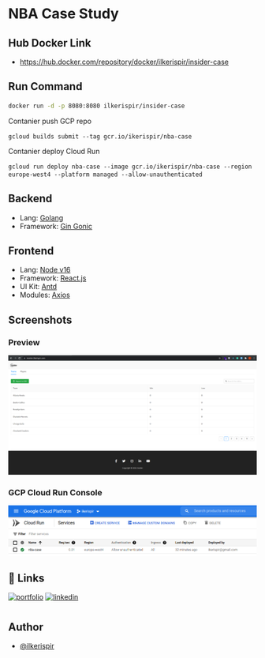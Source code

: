 # NBA Case Study

## Hub Docker Link
* https://hub.docker.com/repository/docker/ilkerispir/insider-case

## Run Command

```bash
docker run -d -p 8080:8080 ilkerispir/insider-case
```

Contanier push GCP repo 
```
gcloud builds submit --tag gcr.io/ikerispir/nba-case
```

Contanier deploy Cloud Run 
```
gcloud run deploy nba-case --image gcr.io/ikerispir/nba-case --region europe-west4 --platform managed --allow-unauthenticated
```

## Backend

* Lang: [Golang](https://golang.org/)
* Framework: [Gin Gonic](https://gin-gonic.com/)

## Frontend

* Lang: [Node v16](https://nodejs.org/en/)
* Framework: [React.js](https://reactjs.org/)
* UI Kit: [Antd](https://ant.design/)
* Modules: [Axios](https://www.npmjs.com/package/axios)

## Screenshots
### Preview
![Preview](images/preview.png)
### GCP Cloud Run Console
![Cloud Run](images/gcp-cloud-run.png)

## 🔗 Links
[![portfolio](https://img.shields.io/badge/my_portfolio-000?style=for-the-badge&logo=ko-fi&logoColor=white)](https://ilkerispir.com/)
[![linkedin](https://img.shields.io/badge/linkedin-0A66C2?style=for-the-badge&logo=linkedin&logoColor=white)](https://www.linkedin.com/in/ilkerispir/)

#

## Author
- [@ilkerispir](https://www.github.com/ilkerispir)
